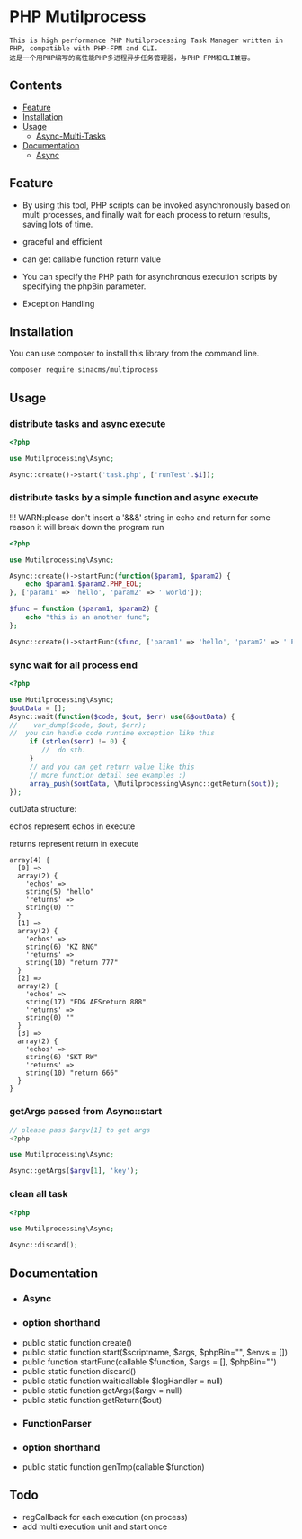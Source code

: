# PHP Mutilprocess

    This is high performance PHP Mutilprocessing Task Manager written in PHP, compatible with PHP-FPM and CLI.
    这是一个用PHP编写的高性能PHP多进程异步任务管理器，与PHP FPM和CLI兼容。

## Contents

 * [Feature](#feature)
 * [Installation](#installation)
 * [Usage](#usage)
   * [Async-Multi-Tasks](#async-multi-tasks)
 * [Documentation](#documentation)
   * [Async](#Async)
   
   
## Feature
 - By using this tool, PHP scripts can be invoked asynchronously based on multi processes, and finally wait for each process to return results, saving lots of time.
 
 - graceful and efficient

 - can get callable function return value
 
 - You can specify the PHP path for asynchronous execution scripts by specifying the phpBin parameter.
 
 - Exception Handling
 
## Installation
You can use composer to install this library from the command line.

```bash
composer require sinacms/multiprocess
```   

## Usage

### distribute tasks and async execute

```php
<?php

use Mutilprocessing\Async;

Async::create()->start('task.php', ['runTest'.$i]);
```

### distribute tasks by a simple function and async execute

!!! WARN:please don't insert a '&&&' string in echo and return for some reason it will break down the program run

```php
<?php

use Mutilprocessing\Async;

Async::create()->startFunc(function($param1, $param2) {
    echo $param1.$param2.PHP_EOL;
}, ['param1' => 'hello', 'param2' => ' world']);

$func = function ($param1, $param2) {
    echo "this is an another func";
};

Async::create()->startFunc($func, ['param1' => 'hello', 'param2' => ' PHP']); 
```

### sync wait for all process end


```php
<?php

use Mutilprocessing\Async;
$outData = [];
Async::wait(function($code, $out, $err) use(&$outData) {
//    var_dump($code, $out, $err);
//  you can handle code runtime exception like this
	 if (strlen($err) != 0) {
	 	//  do sth.
	 }
	 // and you can get return value like this
	 // more function detail see examples :)
	 array_push($outData, \Mutilprocessing\Async::getReturn($out));
});

```

outData structure:

echos represent echos in execute

returns represent return in execute

```
array(4) {
  [0] =>
  array(2) {
    'echos' =>
    string(5) "hello"
    'returns' =>
    string(0) ""
  }
  [1] =>
  array(2) {
    'echos' =>
    string(6) "KZ RNG"
    'returns' =>
    string(10) "return 777"
  }
  [2] =>
  array(2) {
    'echos' =>
    string(17) "EDG AFSreturn 888"
    'returns' =>
    string(0) ""
  }
  [3] =>
  array(2) {
    'echos' =>
    string(6) "SKT RW"
    'returns' =>
    string(10) "return 666"
  }
}

```


### getArgs passed from Async::start

```php
// please pass $argv[1] to get args
<?php

use Mutilprocessing\Async;

Async::getArgs($argv[1], 'key');
```

### clean all task

```php
<?php

use Mutilprocessing\Async;

Async::discard();
```


## Documentation
  * ### Async
   * ### option shorthand
  * public static function create()
  * public static function start($scriptname, $args, $phpBin="", $envs = [])
  * public function startFunc(callable $function, $args = [], $phpBin="")
  * public static function discard()
  * public static function wait(callable $logHandler = null)
  * public static function getArgs($argv = null)
  * public static function getReturn($out)
  * ### FunctionParser
   * ### option shorthand
  * public static function genTmp(callable $function)
  
  
## Todo
  * regCallback for each execution (on process)
  * add multi execution unit and start once



